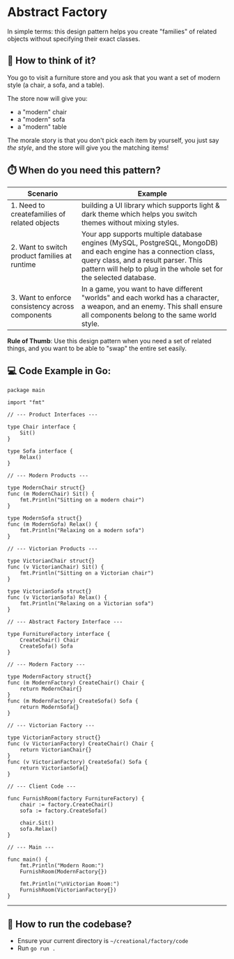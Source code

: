 # Abstract Factory

In simple terms: this design pattern helps you create "families" of related objects without specifying their exact classes.

## 🤔 How to think of it?

You go to visit a furniture store and you ask that you want a set of modern style (a chair, a sofa, and a table).

The store now will give you:

* a "modern" chair
* a "modern" sofa
* a "modern" table

The morale story is that you don't pick each item by yourself, you just say *the style*, and the store will give you the matching items!

## ⏱️ When do you need this pattern?

| Scenario | Example |
| -------- | ------- |
| 1\. Need to createfamilies of related objects | building a UI library which supports light & dark theme which helps you switch themes without mixing styles. |
| 2\. Want to switch product families at runtime | Your app supports multiple database engines (MySQL, PostgreSQL, MongoDB) and each engine has a connection class, query class, and a result parser. This pattern will help to plug in the whole set for the selected database. |
| 3\. Want to enforce consistency across components | In a game, you want to have different "worlds" and each workd has a character, a weapon, and an enemy. This shall ensure all components belong to the same world style. |

**Rule of Thumb**: Use this design pattern when you need a set of related things, and you want to be able to "swap" the entire set easily.

## 💻 Code Example in Go:

```
package main

import "fmt"

// --- Product Interfaces ---

type Chair interface {
	Sit()
}

type Sofa interface {
	Relax()
}

// --- Modern Products ---

type ModernChair struct{}
func (m ModernChair) Sit() {
	fmt.Println("Sitting on a modern chair")
}

type ModernSofa struct{}
func (m ModernSofa) Relax() {
	fmt.Println("Relaxing on a modern sofa")
}

// --- Victorian Products ---

type VictorianChair struct{}
func (v VictorianChair) Sit() {
	fmt.Println("Sitting on a Victorian chair")
}

type VictorianSofa struct{}
func (v VictorianSofa) Relax() {
	fmt.Println("Relaxing on a Victorian sofa")
}

// --- Abstract Factory Interface ---

type FurnitureFactory interface {
	CreateChair() Chair
	CreateSofa() Sofa
}

// --- Modern Factory ---

type ModernFactory struct{}
func (m ModernFactory) CreateChair() Chair {
	return ModernChair{}
}
func (m ModernFactory) CreateSofa() Sofa {
	return ModernSofa{}
}

// --- Victorian Factory ---

type VictorianFactory struct{}
func (v VictorianFactory) CreateChair() Chair {
	return VictorianChair{}
}
func (v VictorianFactory) CreateSofa() Sofa {
	return VictorianSofa{}
}

// --- Client Code ---

func FurnishRoom(factory FurnitureFactory) {
	chair := factory.CreateChair()
	sofa := factory.CreateSofa()

	chair.Sit()
	sofa.Relax()
}

// --- Main ---

func main() {
	fmt.Println("Modern Room:")
	FurnishRoom(ModernFactory{})

	fmt.Println("\nVictorian Room:")
	FurnishRoom(VictorianFactory{})
}
```

- - -

## 🏃 How to run the codebase?

* Ensure your current directory is `~/creational/factory/code`
* Run `go run .`
